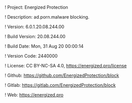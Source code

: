 ! Project: Energized Protection

! Description: ad.porn.malware blocking.

! Version: 6.0.1.20.08.244.00

! Build Version: 20.08.244.00

! Build Date: Mon, 31 Aug 20 00:00:14

! Version Code: 2440000

! License: CC BY-NC-SA 4.0, https://energized.pro/license

! Github: https://github.com/EnergizedProtection/block

! Gitlab: https://gitlab.com/EnergizedProtection/block


! Web: https://energized.pro
